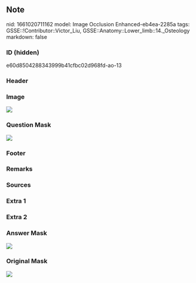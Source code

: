 ## Note
nid: 1661020711162
model: Image Occlusion Enhanced-eb4ea-2285a
tags: GSSE::!Contributor::Victor_Liu, GSSE::Anatomy::Lower_limb::14._Osteology
markdown: false

### ID (hidden)
e60d8504288343999b41cfbc02d968fd-ao-13

### Header


### Image
<img src="tmpn87gise0.png">

### Question Mask
<img src="e60d8504288343999b41cfbc02d968fd-ao-13-Q.svg">

### Footer


### Remarks


### Sources


### Extra 1


### Extra 2


### Answer Mask
<img src="e60d8504288343999b41cfbc02d968fd-ao-13-A.svg">

### Original Mask
<img src="e60d8504288343999b41cfbc02d968fd-ao-O.svg">
